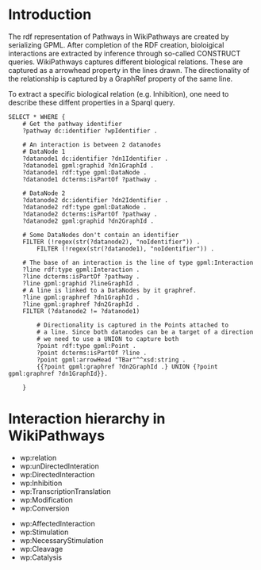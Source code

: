 # Introduction 
The rdf representation of Pathways in WikiPathways are created by serializing GPML. After completion of the RDF creation, bioloigical interactions are extracted by inference through so-called CONSTRUCT queries. WikiPathways captures different biological relations. These are captured as a arrowhead property in the lines drawn. The directionality of the relationship is captured by a GraphRef property of the same line. 

To extract a specific biological relation (e.g. Inhibition), one need to describe these diffent properties in a Sparql query.
```sparql
SELECT * WHERE {
	# Get the pathway identifier
	?pathway dc:identifier ?wpIdentifier .

	# An interaction is between 2 datanodes
	# DataNode 1   	
	?datanode1 dc:identifier ?dn1Identifier .
   	?datanode1 gpml:graphid ?dn1GraphId .
   	?datanode1 rdf:type gpml:DataNode .
   	?datanode1 dcterms:isPartOf ?pathway .

	# DataNode 2
	?datanode2 dc:identifier ?dn2Identifier .
	?datanode2 rdf:type gpml:DataNode .
	?datanode2 dcterms:isPartOf ?pathway .
	?datanode2 gpml:graphid ?dn2GraphId .

	# Some DataNodes don't contain an identifier
	FILTER (!regex(str(?datanode2), "noIdentifier")) .  
        FILTER (!regex(str(?datanode1), "noIdentifier")) .

   	# The base of an interaction is the line of type gpml:Interaction
   	?line rdf:type gpml:Interaction .
   	?line dcterms:isPartOf ?pathway .
   	?line gpml:graphid ?lineGraphId . 
   	# A line is linked to a DataNodes by it graphref.
	?line gpml:graphref ?dn1GraphId .
	?line gpml:graphref ?dn2GraphId .
	FILTER (?datanode2 != ?datanode1)

        # Directionality is captured in the Points attached to 
        # a line. Since both datanodes can be a target of a direction
        # we need to use a UNION to capture both
        ?point rdf:type gpml:Point .
        ?point dcterms:isPartOf ?line .
        ?point gpml:arrowHead "TBar"^^xsd:string .
        {{?point gpml:graphref ?dn2GraphId .} UNION {?point gpml:graphref ?dn1GraphId}}.
        
	}
``` 


# Interaction hierarchy in WikiPathways
* wp:relation
 * wp:unDirectedInteration
 * wp:DirectedInteraction
  * wp:Inhibition
  * wp:TranscriptionTranslation
  * wp:Modification
  * wp:Conversion
 - wp:AffectedInteraction
  - wp:Stimulation
  - wp:NecessaryStimulation
  - wp:Cleavage
  - wp:Catalysis
 
